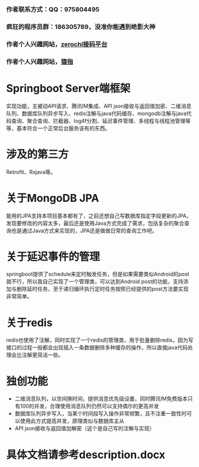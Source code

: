 ### 作者联系方式：QQ：975804495
### 疯狂的程序员群：186305789，没准你能遇到绝影大神
### 作者个人兴趣网站，[zerochl接码平台](https://xinghai.party)
### 作者个人兴趣网站，[猿指](https://blog.xinghai.party)
# Springboot Server端框架
实现功能，主被动API请求、腾讯IM集成、API json接收与返回值加密、二维消息队列、数据库队列异步写入、redis注解与java代码缓存、mongodb注解与java代码查询、聚合查询、拦截器、log4f分割、延迟事件管理、多线程与线程池管理等等，基本符合一个正常后台服务该有的东西。
# 涉及的第三方
Retrofit、Rxjava等。
# 关于MongoDB JPA
能用的JPA支持本项目基本都有了，之前还想自己写数据库指定字段更新的JPA，发现要修改的内容太多，最后还是使用Java方式完成了需求，包括复杂的聚合查询也是通过Java方式来实现的，JPA还是做做日常的查询工作吧。
# 关于延迟事件的管理
springboot提供了schedule来定时触发任务，但是如果需要类似Android的post就不行，所以我自己实现了一个管理类，可以达到Android post的功能，支持添加与删除延时任务，至于递归循环执行定时任务按照已经提供的post方法要实现非常简单。
# 关于redis
redis也使用了注解，同时实现了一个redis的管理类，用于批量删除redis，因为写接口的过程一般都会出现插入一条数据删除多种缓存的操作，所以直接java代码处理会比注解更简洁一些。
# 独创功能
* 二维消息队列，以空间换时间，提供消息优先级设置，同时腾讯IM免费版本只有100的并发，合理使用消息队列仍然可以支持偶尔的更高并发
* 数据库队列异步写入，当某个时间段写入操作非常频繁，且不注重一致性时可以使用此方式提高并发，原理类似与数据库主从
* API json接收与返回值加解密（这个是自己写的注解与实现）
# 具体文档请参考description.docx
